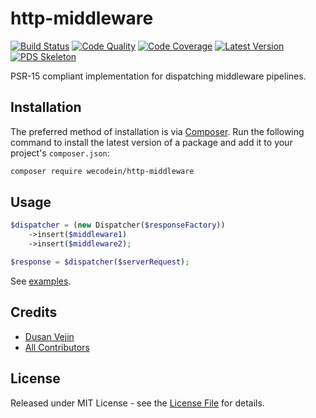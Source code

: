 # http-middleware

[![Build Status][ico-build]][link-build]
[![Code Quality][ico-code-quality]][link-code-quality]
[![Code Coverage][ico-code-coverage]][link-code-coverage]
[![Latest Version][ico-version]][link-packagist]
[![PDS Skeleton][ico-pds]][link-pds]

PSR-15 compliant implementation for dispatching middleware pipelines.

## Installation

The preferred method of installation is via [Composer](http://getcomposer.org/). Run the following command to install the latest version of a package and add it to your project's `composer.json`:

```bash
composer require wecodein/http-middleware
```

## Usage

``` php
$dispatcher = (new Dispatcher($responseFactory))
    ->insert($middleware1)
    ->insert($middleware2);

$response = $dispatcher($serverRequest);
```

See [examples][link-examples].

## Credits

- [Dusan Vejin][link-author]
- [All Contributors][link-contributors]

## License

Released under MIT License - see the [License File](LICENSE) for details.


[ico-version]: https://img.shields.io/packagist/v/wecodein/http-middleware.svg
[ico-build]: https://travis-ci.org/wecodein/http-middleware.svg?branch=master
[ico-code-coverage]: https://img.shields.io/scrutinizer/coverage/g/wecodein/http-middleware.svg
[ico-code-quality]: https://img.shields.io/scrutinizer/g/wecodein/http-middleware.svg
[ico-pds]: https://img.shields.io/badge/pds-skeleton-blue.svg

[link-packagist]: https://packagist.org/packages/wecodein/http-middleware
[link-build]: https://travis-ci.org/wecodein/http-middleware
[link-code-coverage]: https://scrutinizer-ci.com/g/wecodein/http-middleware/code-structure
[link-code-quality]: https://scrutinizer-ci.com/g/wecodein/http-middleware
[link-pds]: https://github.com/php-pds/skeleton
[link-author]: https://github.com/dutekvejin
[link-contributors]: ../../contributors
[link-examples]: examples
